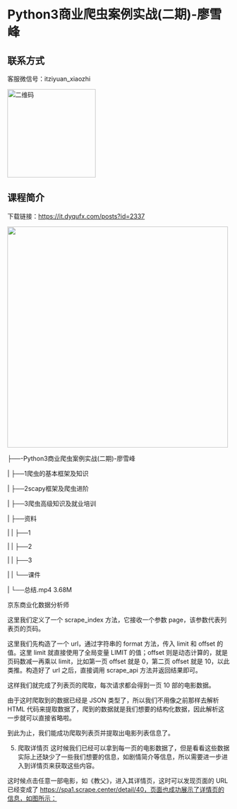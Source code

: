 # Python3商业爬虫案例实战(二期)-廖雪峰

## 联系方式

客服微信号：itziyuan_xiaozhi

<img src="https://ziyuanyun.oss-cn-guangzhou.aliyuncs.com/common/20240614073449/666b82192834a.jpg" width="200" height="200" alt="二维码">

## 课程简介

下载链接：https://it.dyqufx.com/posts?id=2337

<img src="https://ziyuanyun.oss-cn-guangzhou.aliyuncs.com/yun/20240515183833/664490a98cfb6.jpg" width="500" alt="">

  ├──-Python3商业爬虫案例实战(二期)-廖雪峰

 | ├──1爬虫的基本框架及知识

 | ├──2scapy框架及爬虫进阶

 | ├──3爬虫高级知识及就业培训

 | ├──资料

 | | ├──1

 | | ├──2

 | | ├──3

 | | └──课件

 | └──总结.mp4 3.68M

 京东商业化数据分析师



 这里我们定义了一个 scrape_index 方法，它接收一个参数 page，该参数代表列表页的页码。

 这里我们先构造了一个 url，通过字符串的 format 方法，传入 limit 和 offset 的值。这里 limit 就直接使用了全局变量 LIMIT 的值；offset 则是动态计算的，就是页码数减一再乘以 limit，比如第一页 offset 就是 0，第二页 offset 就是 10，以此类推。构造好了 url 之后，直接调用 scrape_api 方法并返回结果即可。

 这样我们就完成了列表页的爬取，每次请求都会得到一页 10 部的电影数据。

 由于这时爬取到的数据已经是 JSON 类型了，所以我们不用像之前那样去解析 HTML 代码来提取数据了，爬到的数据就是我们想要的结构化数据，因此解析这一步就可以直接省略啦。

 到此为止，我们能成功爬取列表页并提取出电影列表信息了。

 5. 爬取详情页 这时候我们已经可以拿到每一页的电影数据了，但是看看这些数据实际上还缺少了一些我们想要的信息，如剧情简介等信息，所以需要进一步进入到详情页来获取这些内容。

 这时候点击任意一部电影，如《教父》，进入其详情页，这时可以发现页面的 URL 已经变成了 https://spa1.scrape.center/detail/40，页面也成功展示了详情页的信息，如图所示：

  